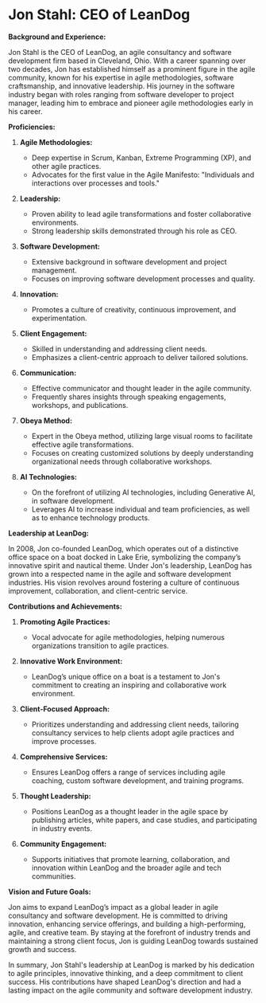 # Jon Stahl: CEO of LeanDog

**Background and Experience:**

Jon Stahl is the CEO of LeanDog, an agile consultancy and software development firm based in Cleveland, Ohio. With a career spanning over two decades, Jon has established himself as a prominent figure in the agile community, known for his expertise in agile methodologies, software craftsmanship, and innovative leadership. His journey in the software industry began with roles ranging from software developer to project manager, leading him to embrace and pioneer agile methodologies early in his career.

**Proficiencies:**

1. **Agile Methodologies:**
   - Deep expertise in Scrum, Kanban, Extreme Programming (XP), and other agile practices.
   - Advocates for the first value in the Agile Manifesto: "Individuals and interactions over processes and tools."

2. **Leadership:**
   - Proven ability to lead agile transformations and foster collaborative environments.
   - Strong leadership skills demonstrated through his role as CEO.

3. **Software Development:**
   - Extensive background in software development and project management.
   - Focuses on improving software development processes and quality.

4. **Innovation:**
   - Promotes a culture of creativity, continuous improvement, and experimentation.

5. **Client Engagement:**
   - Skilled in understanding and addressing client needs.
   - Emphasizes a client-centric approach to deliver tailored solutions.

6. **Communication:**
   - Effective communicator and thought leader in the agile community.
   - Frequently shares insights through speaking engagements, workshops, and publications.

7. **Obeya Method:**
   - Expert in the Obeya method, utilizing large visual rooms to facilitate effective agile transformations.
   - Focuses on creating customized solutions by deeply understanding organizational needs through collaborative workshops.

8. **AI Technologies:**
   - On the forefront of utilizing AI technologies, including Generative AI, in software development.
   - Leverages AI to increase individual and team proficiencies, as well as to enhance technology products.

**Leadership at LeanDog:**

In 2008, Jon co-founded LeanDog, which operates out of a distinctive office space on a boat docked in Lake Erie, symbolizing the company’s innovative spirit and nautical theme. Under Jon's leadership, LeanDog has grown into a respected name in the agile and software development industries. His vision revolves around fostering a culture of continuous improvement, collaboration, and client-centric service.

**Contributions and Achievements:**

1. **Promoting Agile Practices:**
   - Vocal advocate for agile methodologies, helping numerous organizations transition to agile practices.

2. **Innovative Work Environment:**
   - LeanDog’s unique office on a boat is a testament to Jon's commitment to creating an inspiring and collaborative work environment.

3. **Client-Focused Approach:**
   - Prioritizes understanding and addressing client needs, tailoring consultancy services to help clients adopt agile practices and improve processes.

4. **Comprehensive Services:**
   - Ensures LeanDog offers a range of services including agile coaching, custom software development, and training programs.

5. **Thought Leadership:**
   - Positions LeanDog as a thought leader in the agile space by publishing articles, white papers, and case studies, and participating in industry events.

6. **Community Engagement:**
   - Supports initiatives that promote learning, collaboration, and innovation within LeanDog and the broader agile and tech communities.

**Vision and Future Goals:**

Jon aims to expand LeanDog’s impact as a global leader in agile consultancy and software development. He is committed to driving innovation, enhancing service offerings, and building a high-performing, agile, and creative team. By staying at the forefront of industry trends and maintaining a strong client focus, Jon is guiding LeanDog towards sustained growth and success.

In summary, Jon Stahl's leadership at LeanDog is marked by his dedication to agile principles, innovative thinking, and a deep commitment to client success. His contributions have shaped LeanDog's direction and had a lasting impact on the agile community and software development industry.